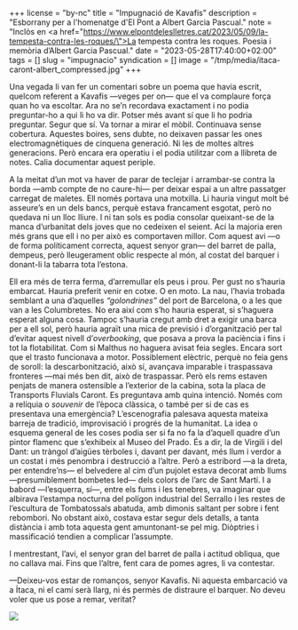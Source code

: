 +++
license = "by-nc"
title = "Impugnació de Kavafis"
description = "Esborrany per a l'homenatge d'El Pont a Albert Garcia Pascual."
note = "Inclòs en <a href=\"https://www.elpontdeleslletres.cat/2023/05/09/la-tempesta-contra-les-roques/\">La tempesta contra les roques. Poesia i memòria d’Albert Garcia Pascual</a>."
date = "2023-05-28T17:40:00+02:00"
tags = []
slug = "impugnacio"
syndication = []
image = "/tmp/media/itaca-caront-albert_compressed.jpg"
+++

Una vegada li van fer un comentari sobre un poema que havia escrit, quelcom referent a Kavafis —veges per on— que el va complaure força quan ho va escoltar. Ara no se’n recordava exactament i no podia preguntar-ho a qui li ho va dir. Potser més avant sí que li ho podria preguntar. Segur que sí. Va tornar a mirar el mòbil. Continuava sense cobertura. Aquestes boires, sens dubte, no deixaven passar les ones electromagnètiques de cinquena generació. Ni les de moltes altres generacions. Però encara era operatiu i el podia utilitzar com a llibreta de notes. Calia documentar aquest periple.

A la meitat d’un mot va haver de parar de teclejar i arrambar-se contra la borda —amb compte de no caure-hi— per deixar espai a un altre passatger carregat de maletes. Ell només portava una motxilla. Li hauria vingut molt bé asseure’s en un dels bancs, perquè estava francament esgotat, però no quedava ni un lloc lliure. I ni tan sols es podia consolar queixant-se de la manca d’urbanitat dels joves que no cedeixen el seient. Ací la majoria eren més grans que ell i no per això es comportaven millor. Com aquest avi —o de forma políticament correcta, aquest senyor gran— del barret de palla, dempeus, però lleugerament oblic respecte al món, al costat del barquer i donant-li la tabarra tota l’estona.

Ell era més de terra ferma, d’arremullar els peus i prou. Per gust no s’hauria embarcat. Hauria preferit venir en cotxe. O en moto. La nau, l’havia trobada semblant a una d’aquelles *“golondrines”* del port de Barcelona, o a les que van a les Columbretes. No era així com s’ho hauria esperat, si s’haguera esperat alguna cosa. Tampoc s’hauria cregut amb dret a exigir una barca per a ell sol, però hauria agraït una mica de previsió i d’organització per tal d’evitar aquest nivell d’*overbooking*, que posava a prova la paciència i fins i tot la flotabilitat. Com si Malthus no haguera avisat feia segles. Encara sort que el trasto funcionava a motor. Possiblement elèctric, perquè no feia gens de soroll: la descarbonització, això sí, avançava imparable i traspassava fronteres —mai més ben dit, això de traspassar. Però els rems estaven penjats de manera ostensible a l’exterior de la cabina, sota la placa de Transports Fluvials Caront. Es preguntava amb quina intenció. Només com a relíquia o *souvenir* de l’època clàssica, o també per si de cas es presentava una emergència? L’escenografia palesava aquesta mateixa barreja de tradició, improvisació i progrés de la humanitat. La idea o esquema general de les coses podia ser si fa no fa la d’aquell quadre d’un pintor flamenc que s’exhibeix al Museo del Prado. És a dir, la de Virgili i del Dant: un tràngol d’aigües tèrboles i, davant per davant, més llum i verdor a un costat i més penombra i destrucció a l’altre. Però a estribord —a la dreta, per entendre’ns— el belvedere al cim d’un pujolet estava decorat amb llums —presumiblement bombetes led— dels colors de l’arc de Sant Martí. I a babord —l’esquerra, sí—, entre els fums i les tenebres, va imaginar que albirava l’estampa nocturna del polígon industrial del Serrallo i les restes de l’escultura de Tombatossals abatuda, amb dimonis saltant per sobre i fent rebombori. No obstant això, costava estar segur dels detalls, a tanta distància i amb tota aquesta gent amuntonant-se pel mig. Diòptries i massificació tendien a complicar l’assumpte.

I mentrestant, l’avi, el senyor gran del barret de palla i actitud obliqua, que no callava mai. Fins que l’altre, fent cara de pomes agres, li va contestar.

—Deixeu-vos estar de romanços, senyor Kavafis. Ni aquesta embarcació va a Ítaca, ni el camí serà llarg, ni és permès de distraure el barquer. No deveu voler que us pose a remar, veritat?

[^1]:	Aquest relat naix de la suma —o és el producte— del poema “Ítaca” i un parell dels *Contes inversos* d’Albert Garcia Pascual.

<img src="/tmp/media/itaca-caront-albert_compressed.jpg">

